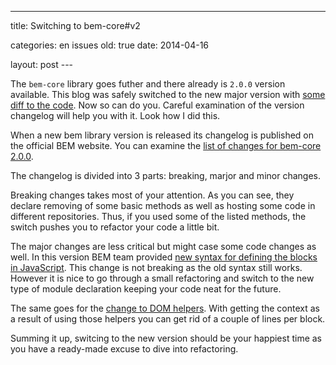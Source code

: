 ---

title: Switching to bem-core#v2

categories: en issues
old: true
date: 2014-04-16

layout: post
---<div data-excerpt>

The `bem-core` library goes futher and there already is `2.0.0` version
available. This blog was safely switched to the new major version with
[some diff to the
code](https://github.com/varya/varya.github.com/commit/f21f810b7cb4e16206ef3d088a8b2c38b615f8f3).
Now so can do you. Careful examination of the version changelog will help you
with it. Look how I did this.

</div>

When a new bem library version is released its changelog is published on the
official BEM website. You can examine the [list of changes for bem-core
2.0.0](http://bem.info/libs/bem-core/2.0.0/changelog/).

The changelog is divided into 3 parts: breaking, marjor and minor changes.

Breaking changes takes most of your attention. As you can see, they declare
removing of some basic methods as well as hosting some code in different
repositories. Thus, if you used some of the listed methods, the switch pushes
you to refactor your code a little bit.

The major changes are less critical but might case some code changes as well. In
this version BEM team provided [new syntax for defining the blocks in
JavaScript](https://github.com/bem/bem-core/issues/382). This change is not
breaking as the old syntax still works. However it is nice to go through a small
refactoring and switch to the new type of module declaration keeping your code
neat for the future.

The same goes for the [change to DOM
helpers](https://github.com/bem/bem-core/issues/410). With getting the context
as a result of using those helpers you can get rid of a couple of lines per
block.

Summing it up, switcing to the new version should be your happiest time as you
have a ready-made excuse to dive into refactoring.
